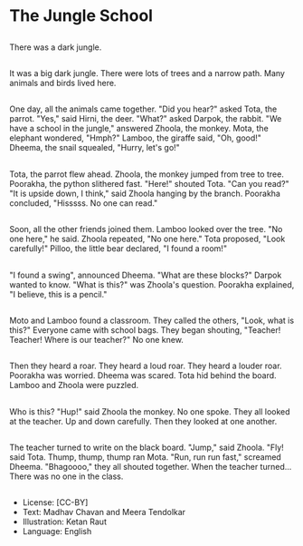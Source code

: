 # The Jungle School

##
There was a dark jungle.

##
It was a big dark jungle.
There were lots of trees and a
narrow path.
Many animals and birds lived
here.

##
One day, all the animals came together.
"Did you hear?" asked Tota, the parrot.
"Yes," said Hirni, the deer.
"What?" asked Darpok, the rabbit.
"We have a school in the jungle," answered
Zhoola, the monkey.
Mota, the elephant wondered, "Hmph?"
Lamboo, the giraffe said, "Oh, good!"
Dheema, the snail squealed, "Hurry, let's go!"

##
Tota, the parrot flew ahead.
Zhoola, the monkey jumped from tree to tree.
Poorakha, the python slithered fast.
"Here!" shouted Tota. "Can you read?"
"It is upside down, I think," said Zhoola
hanging by the branch.
Poorakha concluded, "Hisssss. No one can
read."

##
Soon, all the other friends joined them.
Lamboo looked over the tree.
"No one here," he said.
Zhoola repeated, "No one here."
Tota proposed, "Look carefully!"
Pilloo, the little bear declared, "I found a
room!"

##
"I found a swing", announced Dheema.
"What are these blocks?" Darpok wanted to
know.
"What is this?" was Zhoola's question.
Poorakha explained, "I believe, this is a pencil."

##
Moto and Lamboo found a classroom.
They called the others, "Look, what is this?"
Everyone came with school bags.
They began shouting, "Teacher! Teacher!
Where is our teacher?"
No one knew.

##
Then they heard a roar.
They heard a loud roar.
They heard a louder roar.
Poorakha was worried.
Dheema was scared.
Tota hid behind the board.
Lamboo and Zhoola were puzzled.

##
Who is this?
"Hup!" said Zhoola the monkey.
No one spoke.
They all looked at the teacher.
Up and down carefully.
Then they looked at one another.

##
The teacher turned to write on the black board.
"Jump," said Zhoola.
"Fly! said Tota.
Thump, thump, thump ran Mota.
"Run, run run fast," screamed Dheema.
"Bhagoooo," they all shouted together.
When the teacher turned...
There was no one in the class.

##
* License: [CC-BY]
* Text: Madhav Chavan and Meera Tendolkar
* Illustration: Ketan Raut
* Language: English
